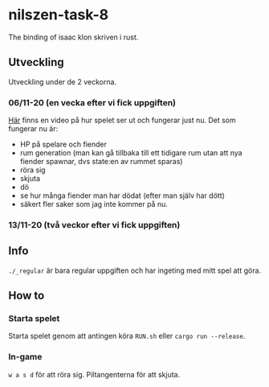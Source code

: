 # nilszen-task-8
The binding of isaac klon skriven i rust.

## Utveckling
Utveckling under de 2 veckorna.

### 06/11-20 (en vecka efter vi fick uppgiften)
[Här](https://youtu.be/FO3xSMTCcX0) finns en video på hur spelet ser ut och fungerar just nu. Det som fungerar nu är:
* HP på spelare och fiender
* rum generation (man kan gå tillbaka till ett tidigare rum utan att nya fiender spawnar, dvs state:en av rummet sparas)
* röra sig
* skjuta
* dö
* se hur många fiender man har dödat (efter man själv har dött)
* säkert fler saker som jag inte kommer på nu.

### 13/11-20 (två veckor efter vi fick uppgiften)


## Info
`./_regular` är bara regular uppgiften och har ingeting med mitt spel att göra.

## How to
### Starta spelet
Starta spelet genom att antingen köra `RUN.sh` eller `cargo run --release`. 

### In-game
`w a s d` för att röra sig. Piltangenterna för att skjuta.
